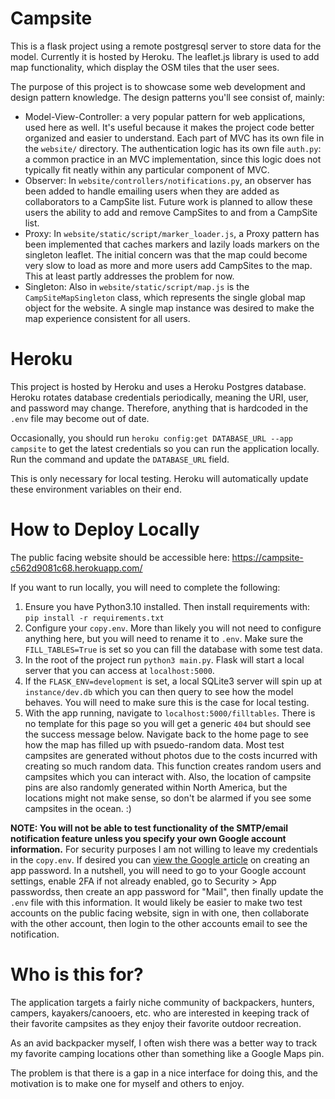 # Campsite

This is a flask project using a remote postgresql server to store data for the model. Currently it is hosted by Heroku. The leaflet.js library is used to add map functionality, which display the OSM tiles that the user sees. 

The purpose of this project is to showcase some web development and design pattern knowledge. The design patterns you'll see consist of, mainly:
- Model-View-Controller: a very popular pattern for web applications, used here as well. It's useful because it makes the project code better organized and easier to understand. Each part of MVC has its own file in the `website/` directory. The authentication logic has its own file `auth.py`: a common practice in an MVC implementation, since this logic does not typically fit neatly within any particular component of MVC. 
- Observer: In `website/controllers/notifications.py`, an observer has been added to handle emailing users when they are added as collaborators to a CampSite list. Future work is planned to allow these users the ability to add and remove CampSites to and from a CampSite list. 
- Proxy: In `website/static/script/marker_loader.js`, a Proxy pattern has been implemented that caches markers and lazily loads markers on the singleton leaflet. The initial concern was that the map could become very slow to load as more and more users add CampSites to the map. This at least partly addresses the problem for now. 
- Singleton: Also in `website/static/script/map.js` is the `CampSiteMapSingleton` class, which represents the single global map object for the website. A single map instance was desired to make the map experience consistent for all users.


# Heroku

This project is hosted by Heroku and uses a Heroku Postgres database. Heroku rotates database credentials periodically, meaning the URI, user, and password may change. Therefore, anything that is hardcoded in the `.env` file may become out of date. 

Occasionally, you should run `heroku config:get DATABASE_URL --app campsite` to get the latest credentials so you can run the application locally. Run the command and update the `DATABASE_URL` field. 

This is only necessary for local testing. Heroku will automatically update these environment variables on their end. 

# How to Deploy Locally

The public facing website should be accessible here: https://campsite-c562d9081c68.herokuapp.com/

If you want to run locally, you will need to complete the following:

1. Ensure you have Python3.10 installed. Then install requirements with: `pip install -r requirements.txt`
2. Configure your `copy.env`. More than likely you will not need to configure anything here, but you will need to rename it to `.env`. Make sure the `FILL_TABLES=True` is set so you can fill the database with some test data.
3. In the root of the project run `python3 main.py`. Flask will start a local server that you can access at `localhost:5000`.
4. If the `FLASK_ENV=development` is set, a local SQLite3 server will spin up at `instance/dev.db` which you can then query to see how the model behaves. You will need to make sure this is the case for local testing.
5. With the app running, navigate to `localhost:5000/filltables`. There is no template for this page so you will get a generic `404` but should see the success message below. Navigate back to the home page to see how the map has filled up with psuedo-random data. Most test campsites are generated without photos due to the costs incurred with creating so much random data. This function creates random users and campsites which you can interact with. Also, the location of campsite pins are also randomly generated within North America, but the locations might not make sense, so don't be alarmed if you see some campsites in the ocean. :) 

**NOTE: You will not be able to test functionality of the SMTP/email notification feature unless you specify your own Google account information.** For security purposes I am not willing to leave my credentials in the `copy.env`. If desired you can [view the Google article](https://support.google.com/accounts/answer/185833?hl=en) on creating an app password. In a nutshell, you will need to go to your Google account settings, enable 2FA if not already enabled, go to Security > App passwordss, then create an app password for "Mail", then finally update the `.env` file with this information. It would likely be easier to make two test accounts on the public facing website, sign in with one, then collaborate with the other account, then login to the other accounts email to see the notification. 

# Who is this for?

The application targets a fairly niche community of backpackers, hunters, campers, kayakers/canooers, etc. who are interested in keeping track of their favorite campsites as they enjoy their favorite outdoor recreation. 

As an avid backpacker myself, I often wish there was a better way to track my favorite camping locations other than something like a Google Maps pin. 

The problem is that there is a gap in a nice interface for doing this, and the motivation is to make one for myself and others to enjoy.
